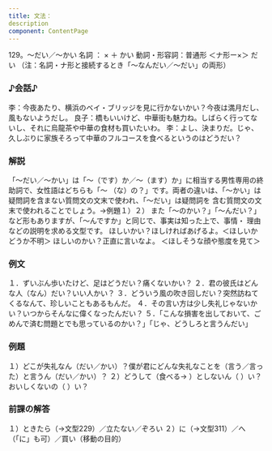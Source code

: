 ```yaml
---
title: 文法：
description
component: ContentPage
---
```



129。～だい／～かい
名詞 ： × ＋ かい
動詞・形容詞：普通形 ＜ナ形ー×＞ だい
（注：名詞・ナ形と接続するとき「～なんだい／～だい」の両形）
### ♪会話♪
李：今夜あたり、横浜のベイ・ブリッジを見に行かないかい？今夜は満月だし、風もないようだし。 良子：橋もいいけど、中華街も魅力ね。しばらく行ってないし、それに烏龍茶や中華の食材も買いたいわ。
李：よし、決まりだ。じゃ、久しぶりに家族そろって中華のフルコースを食べるというのはどうだい？
### 解説
「～だい／～かい」は「～（です）か／～（ます）か」に相当する男性専用の終助詞で、女性語はどちらも「～
（な）の？」です。両者の違いは、「～かい」は疑問詞を含まない質問文の文末で使われ、「～だい」は疑問詞を 含む質問文の文末で使われることでしょう。→例題１）２）
また「～のかい？」「～んだい？」など形もありますが、「～んですか」と同じで、事実は知った上で、事情・ 理由などの説明を求める文型です。
ほしいかい？ほしければあげるよ。＜ほしいかどうか不明＞ ほしいのかい？正直に言いなよ。 ＜ほしそうな顔や態度を見て＞
### 例文
１．ずいぶん歩いたけど、足はどうだい？痛くないかい？
２．君の彼氏はどんな人（なん）だい？いい人かい？
３．どういう風の吹き回しだい？突然訪ねてくるなんて、珍しいこともあるもんだ。
４．その言い方は少し失礼じゃないかい？いつからそんなに偉くなったんだい？
５．「こんな損害を出しておいて、ごめんで済む問題とでも思っているのかい？」「じゃ、どうしろと言うんだい」
### 例題
１）どこが失礼なん（だい／かい）？僕が君にどんな失礼なことを（言う／言った）と言うん（だい／かい）？
２）どうして（食べる→ ）としないん（ ）い？おいしくないの（ ）い？
### 前課の解答
１）ときたら（→文型229）／立たない／ぞろい
２）に（→文型311）／へ（「に」も可）／買い（移動の目的）
